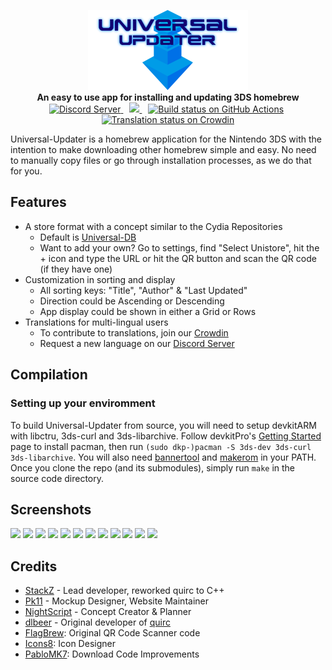 <p align="center">
	<a href="https://universal-team.net/projects/universal-updater.html"><img src="https://github.com/Universal-Team/Universal-Updater/blob/master/app/banner.png"></a><br>
	<b>An easy to use app for installing and updating 3DS homebrew</b><br>
	<a href="https://universal-team.net/discord" style="padding-right: 5px;">
		<img src="https://img.shields.io/badge/Discord%20Server-%23universal--updater-green.svg" alt="Discord Server">
	</a>
	<a href="https://gbatemp.net/threads/release-universal-updater-a-universally-good-updater.551824/" style="padding-left: 5px; padding-right: 5px;">
		<img src="https://img.shields.io/badge/GBAtemp-thread-blue.svg" height="20">
	</a>
	<a href="https://github.com/Universal-Team/Universal-Updater/actions?query=workflow%3A%22Build+Universal-Updater%22" style="padding-left: 5px; padding-right: 5px;">
		<img src="https://github.com/Universal-Team/Universal-Updater/workflows/Build%20Universal-Updater/badge.svg" height="20" alt="Build status on GitHub Actions">
	</a>
	<a title="Crowdin" target="_blank" href="https://crowdin.com/project/universal-updater"><img src="https://badges.crowdin.net/universal-updater/localized.svg" alt="Translation status on Crowdin"></a>
</p>

Universal-Updater is a homebrew application for the Nintendo 3DS with the intention to make downloading other homebrew simple and easy. No need to manually copy files or go through installation processes, as we do that for you.

## Features

- A store format with a concept similar to the Cydia Repositories
   - Default is [Universal-DB](https://db.universal-team.net)
   - Want to add your own? Go to settings, find "Select Unistore", hit the + icon and type the URL or hit the QR button and scan the QR code (if they have one)
- Customization in sorting and display
   - All sorting keys: "Title", "Author" & "Last Updated"
   - Direction could be Ascending or Descending
   - App display could be shown in either a Grid or Rows
- Translations for multi-lingual users
   - To contribute to translations, join our [Crowdin](https://crwd.in/universal-updater)
   - Request a new language on our [Discord Server](https://discord.gg/KDJCfGF)

## Compilation
### Setting up your enviromment

To build Universal-Updater from source, you will need to setup devkitARM with libctru, 3ds-curl and 3ds-libarchive. Follow devkitPro's [Getting Started](https://devkitpro.org/wiki/Getting_Started) page to install pacman, then run `(sudo dkp-)pacman -S 3ds-dev 3ds-curl 3ds-libarchive`. You will also need [bannertool](https://github.com/Steveice10/bannertool/releases/latest) and [makerom](https://github.com/profi200/Project_CTR/releases/latest) in your PATH. Once you clone the repo (and its submodules), simply run `make` in the source code directory.

## Screenshots

![](https://github.com/Universal-Team/Universal-Updater/blob/master/screenshots/Credits.png) ![](https://github.com/Universal-Team/Universal-Updater/blob/master/screenshots/DirectorySelection.png) ![](https://github.com/Universal-Team/Universal-Updater/blob/master/screenshots/DownloadList.png) ![](https://github.com/Universal-Team/Universal-Updater/blob/master/screenshots/EntryInfo.png) ![](https://github.com/Universal-Team/Universal-Updater/blob/master/screenshots/LanguageSelection.png) ![](https://github.com/Universal-Team/Universal-Updater/blob/master/screenshots/ListStyle.png) ![](https://github.com/Universal-Team/Universal-Updater/blob/master/screenshots/MarkMenu.png) ![](https://github.com/Universal-Team/Universal-Updater/blob/master/screenshots/SearchMenu.png) ![](https://github.com/Universal-Team/Universal-Updater/blob/master/screenshots/SettingsMenu.png) ![](https://github.com/Universal-Team/Universal-Updater/blob/master/screenshots/SortMenu.png) ![](https://github.com/Universal-Team/Universal-Updater/blob/master/screenshots/StoreSelection.png) ![](https://github.com/Universal-Team/Universal-Updater/blob/master/screenshots/ToggleMenu.png)

## Credits

- [StackZ](https://github.com/SuperSaiyajinStackZ) - Lead developer, reworked quirc to C++
- [Pk11](https://github.com/Epicpkmn11) - Mockup Designer, Website Maintainer
- [NightScript](https://github.com/NightYoshi370) - Concept Creator & Planner
- [dlbeer](https://github.com/dlbeer) - Original developer of [quirc](https://github.com/dlbeer/quirc)
- [FlagBrew](https://github.com/FlagBrew): Original QR Code Scanner code
- [Icons8](https://icons8.com/): Icon Designer
- [PabloMK7](https://github.com/mariohackandglitch): Download Code Improvements
